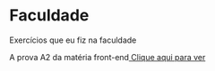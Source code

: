 # Faculdade
 Exercícios que eu fiz na faculdade
 <p>A prova A2 da matéria front-end<a href="https://emannuelop.github.io/Faculdade/Sistemas-de-Informa%C3%A7%C3%A3o/Desenvolvimento-Front-end/Prova-A2/index.html"> Clique aqui para ver</a></p>